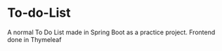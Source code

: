# To-do-List
A normal To Do List made in Spring Boot as a practice project.
Frontend done in Thymeleaf